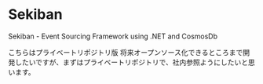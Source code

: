 # Sekiban
Sekiban - Event Sourcing Framework using .NET and CosmosDb

こちらはプライベートリポジトリ版
将来オープンソース化できるところまで開発したいですが、まずはプライベートリポジトリで、社内参照ようにしたいと思います。
